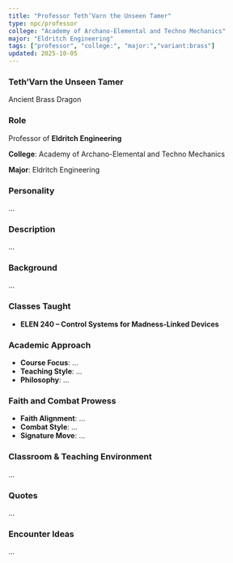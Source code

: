 ```yaml
---
title: "Professor Teth’Varn the Unseen Tamer"
type: npc/professor
college: "Academy of Archano-Elemental and Techno Mechanics"
major: "Eldritch Engineering"
tags: ["professor", "college:", "major:","variant:brass"]
updated: 2025-10-05
---
```

### Teth’Varn the Unseen Tamer

Ancient Brass Dragon

### Role

Professor of **Eldritch Engineering**

**College**: Academy of Archano-Elemental and Techno Mechanics

**Major**: Eldritch Engineering

### Personality

...

### Description

...

### Background

...

### Classes Taught

- **ELEN 240 – Control Systems for Madness-Linked Devices**



### Academic Approach

- **Course Focus**: ...
- **Teaching Style**: ...
- **Philosophy**: ...

### Faith and Combat Prowess

- **Faith Alignment**: ...
- **Combat Style**: ...
- **Signature Move**: ...

### Classroom & Teaching Environment

...

### Quotes

...

### Encounter Ideas

...
